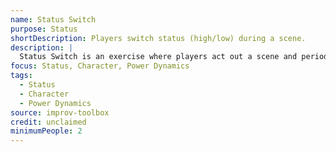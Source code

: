 ```yaml
---
name: Status Switch
purpose: Status
shortDescription: Players switch status (high/low) during a scene.
description: |
  Status Switch is an exercise where players act out a scene and periodically switch status (high/low), exploring power dynamics and character choices.
focus: Status, Character, Power Dynamics
tags:
  - Status
  - Character
  - Power Dynamics
source: improv-toolbox
credit: unclaimed
minimumPeople: 2
---
```


